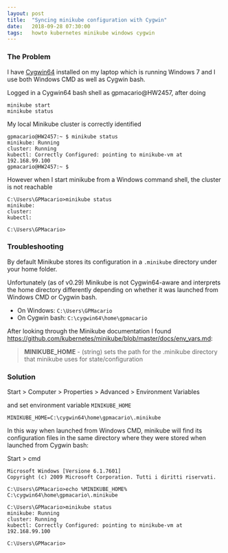```yaml
---
layout: post
title:  "Syncing minikube configuration with Cygwin"
date:   2018-09-28 07:30:00
tags:   howto kubernetes minikube windows cygwin
---
```


### The Problem

I have [Cygwin64](https://www.cygwin.com/) installed on my laptop which is running Windows 7 and I use both Windows CMD as well as Cygwin bash.

Logged in a Cygwin64 bash shell as gpmacario@HW2457, after doing

```shell
minikube start
minikube status
```

My local Minikube cluster is correctly identified

```
gpmacario@HW2457:~ $ minikube status
minikube: Running
cluster: Running
kubectl: Correctly Configured: pointing to minikube-vm at 192.168.99.100
gpmacario@HW2457:~ $
```

However when I start minikube from a Windows command shell, the cluster is not reachable

```
C:\Users\GPMacario>minikube status
minikube:
cluster:
kubectl:

C:\Users\GPMacario>
```

### Troubleshooting

By default Minikube stores its configuration in a `.minikube` directory under your home folder.

Unfortunately (as of v0.29) Minikube is not Cygwin64-aware and interprets the home directory differently depending on whether it was launched from Windows CMD or Cygwin bash.

* On Windows: `C:\Users\GPMacario`
* On Cygwin bash: `C:\cygwin64\home\gpmacario`

After looking through the Minikube documentation I found <https://github.com/kubernetes/minikube/blob/master/docs/env_vars.md>:

> **MINIKUBE_HOME** - (string) sets the path for the .minikube directory that minikube uses for state/configuration

### Solution

Start > Computer > Properties > Advanced > Environment Variables

and set environment variable `MINIKUBE_HOME`

```
MINIKUBE_HOME=C:\cygwin64\home\gpmacario\.minikube
```

In this way when launched from Windows CMD, minikube will find its configuration files in the same directory where they were stored when launched from Cygwin bash:

Start > cmd

```
Microsoft Windows [Versione 6.1.7601]
Copyright (c) 2009 Microsoft Corporation. Tutti i diritti riservati.

C:\Users\GPMacario>echo %MINIKUBE_HOME%
C:\cygwin64\home\gpmacario\.minikube

C:\Users\GPMacario>minikube status
minikube: Running
cluster: Running
kubectl: Correctly Configured: pointing to minikube-vm at 192.168.99.100

C:\Users\GPMacario>
```

<!-- EOF -->
